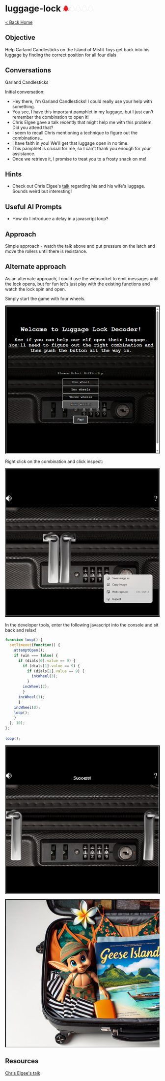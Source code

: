 <!-- report-keep -->

# luggage-lock <img src="../img/tree-red.png" alt="drawing" width="20"/><img src="../img/tree-outline.png" alt="drawing" width="20"/><img src="../img/tree-outline.png" alt="drawing" width="20"/><img src="../img/tree-outline.png" alt="drawing" width="20"/><img src="../img/tree-outline.png" alt="drawing" width="20"/>

<!-- report-ignore -->

[< Back Home](../README.md)

<!-- report-keep -->

## Objective

Help Garland Candlesticks on the Island of Misfit Toys get back into his luggage by finding the correct position for all four dials

<!-- report-ignore -->

## Conversations

Garland Candlesticks

Initial conversation:

- Hey there, I'm Garland Candlesticks! I could really use your help with something.
- You see, I have this important pamphlet in my luggage, but I just can't remember the combination to open it!
- Chris Elgee gave a talk recently that might help me with this problem. Did you attend that?
- I seem to recall Chris mentioning a technique to figure out the combinations...
- I have faith in you! We'll get that luggage open in no time.
- This pamphlet is crucial for me, so I can't thank you enough for your assistance.
- Once we retrieve it, I promise to treat you to a frosty snack on me!

## Hints

- Check out Chris Elgee's [talk](https://youtu.be/ycM1hBSEyog) regarding his and his wife's luggage. Sounds weird but interesting!

<!-- report-keep -->

## Useful AI Prompts

- How do I introduce a delay in a javascript loop?

## Approach

Simple approach - watch the talk above and put pressure on the latch and move the rollers until there is resistance.

## Alternate approach

As an alternate approach, I could use the websocket to emit messages until the lock opens, but for fun let's just play with the existing functions and watch the lock spin and open.

Simply start the game with four wheels.

<!-- report-ignore -->

![image](../img/luggagelock-1.png)

<!-- report-keep -->

Right click on the combination and click inspect:

![image](../img/luggagelock-2.png)

In the developer tools, enter the following javascript into the console and sit back and relax!

```javascript
function loop() {
  setTimeout(function() {
    attemptOpen();
    if (win === false) {
      if (dials[0].value == 9) {
        if (dials[1].value == 9) {
          if (dials[2].value == 9) {
            incWheel(3);
          }
        incWheel(2);
        }
      incWheel(1);
      }
    incWheel(0);
    loop();
    }
  }, 10);
};

loop();
```

![image](../img/luggagelock-3.png)

<!-- report-ignore -->

![image](../img/luggagelock-4.png)

<!-- report-keep -->

## Resources

[Chris Elgee's talk](https://youtu.be/ycM1hBSEyog)
